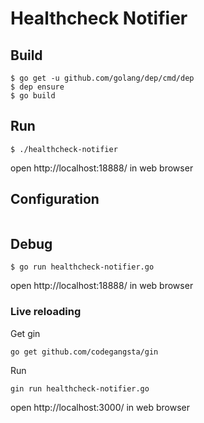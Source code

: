 # Healthcheck Notifier

## Build

```
$ go get -u github.com/golang/dep/cmd/dep
$ dep ensure
$ go build
```

## Run

```
$ ./healthcheck-notifier
```

open http://localhost:18888/ in web browser

## Configuration

```
```

## Debug

```
$ go run healthcheck-notifier.go
```

open http://localhost:18888/ in web browser

### Live reloading

Get gin
```
go get github.com/codegangsta/gin
```

Run
```
gin run healthcheck-notifier.go
```

open http://localhost:3000/ in web browser
